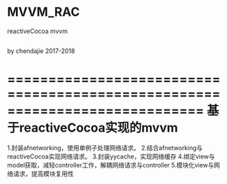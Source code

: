 # MVVM_RAC
reactiveCocoa mvvm

##
by chendajie 2017-2018
##
============================================================================
基于reactiveCocoa实现的mvvm
==============================

1.封装afnetworking，使用单例子处理网络请求。
2.结合afnetworking与reactiveCocoa实现网络请求。
3.封装yycache，实现网络缓存
4.绑定view与model获取，减轻controller工作，解耦网络请求与controller
5.模块化view与网络请求，提高模块复用性

